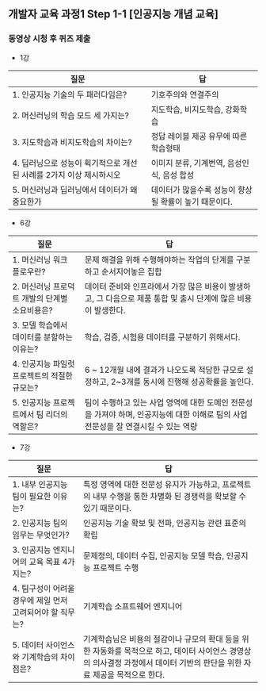 ## 개발자 교육 과정1 Step 1-1 [인공지능 개념 교육]
### 동영상 시청 후 퀴즈 제출
- 1강

|질문|답|
|---|---|
|1. 인공지능 기술의 두 패러다임은?|기호주의와 연결주의|
|2. 머신러닝의 학습 모드 세 가지는?|지도학습, 비지도학습, 강화학습|
|3. 지도학습과 비지도학습의 차이는?|정답 레이블 제공 유무에 따른 학습형태|
|4. 딥러닝으로 성능이 획기적으로 개선된 사례를 2가지 이상 제시하시오|이미지 분류, 기계번역, 음성인식, 음성 합성|
|5. 머신러닝과 딥러닝에서 데이터가 왜 중요한가|데이터가 많을수록 성능이 향상될 확률이 높기 때문이다.|

- 6강

|질문|답|
|---|---|
|1. 머신러닝 워크 플로우란?|문제 해결을 위해 수행해야하는 작업의 단계를 구분하고 순서지어놓은 집합|
|2. 머신러닝 프로덕트 개발의 단계별 소요비용은?|데이터 준비와 인프라에서 가장 많은 비용이 발생하고, 그 다음으로 제품 통합 및 출시 단계에 많은 비용이 발생한다.|
|3. 모델 학습에서 데이터를 분할하는 이유는?|학습, 검증, 시험용 데이터를 구분하기 위해서다.|
|4. 인공지능 파일럿 프로젝트의 적절한 규모는?|6 ~ 12개월 내에 결과가 나오도록 적당한 규모로 설정하고, 2~3개를 동시에 진행해 성공확률을 높인다.|
|5. 인공지능 프로젝트에서 팀 리더의 역할은?|팀이 수행하고 있는 사업 영역에 대한 도메인 전문성을 가져야 하며, 인공지능에 대한 이해로 팀의 사업 전문성을 잘 연결시킬 수 있는 역량|

- 7강

|질문|답|
|---|---|
|1. 내부 인공지능 팀이 필요한 이유는?|특정 영역에 대한 전문성 유지가 가능하고, 프로젝트의 내부 수행을 통한 차별화 된 경쟁력을 확보할 수 있기 때문이다.|
|2. 인공지능 팀의 임무는 무엇인가?|인공지능 기술 확보 및 전파, 인공지능 관련 표준의 확립|
|3. 인공지능 엔지니어의 교육 목표 4가지는?|문제정의, 데이터 수집, 인공지능 모델 학습, 인공지능 프로젝트 수행|
|4. 팀구성이 어려울 경우에 제일 먼저 고려되어야 할 직무는?|기계학습 소프트웨어 엔지니어|
|5. 데이터 사이언스와 기계학습의 차이점은?|기계학습님은 비용의 절감이나 규모의 확대 등을 위한 자동화를 목적으로 하고, 데이터 사이언스 경영상의 의사결정 과정에서 데이터 기반의 판단을 위한 자료 제공을 목적으로 한다.|
